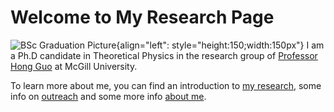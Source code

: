 # Welcome to My Research Page


![BSc Graduation Picture](./media/profile_picture.jpg){align="left": style="height:150;width:150px"}
I am a Ph.D candidate in Theoretical Physics in the research group of  [Professor Hong Guo](https://www.physics.mcgill.ca/~guo/) at McGill University.


To learn more about me, you can find an introduction to [my research](./reasearch/research_index.md), some info on [outreach](./projects/project_index.md) and some more info [about me](./about/about.md).